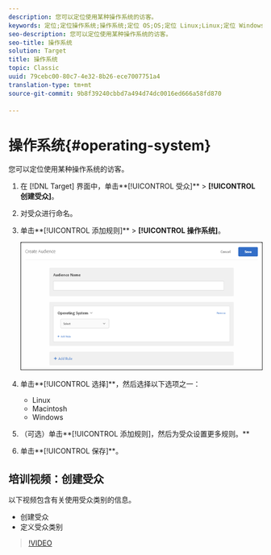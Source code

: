 ```yaml
---
description: 您可以定位使用某种操作系统的访客。
keywords: 定位;定位操作系统;操作系统;定位 OS;OS;定位 Linux;Linux;定位 Windows;Windows;定位 Macintosh;Macintosh;Mac;定位 Mac;Win;定位 Win
seo-description: 您可以定位使用某种操作系统的访客。
seo-title: 操作系统
solution: Target
title: 操作系统
topic: Classic
uuid: 79cebc00-80c7-4e32-8b26-ece7007751a4
translation-type: tm+mt
source-git-commit: 9b8f39240cbbd7a494d74dc0016ed666a58fd870

---
```



# 操作系统{#operating-system}

您可以定位使用某种操作系统的访客。

1. 在 [!DNL Target] 界面中，单击**[!UICONTROL 受众]** &gt; **[!UICONTROL 创建受众]**。
1. 对受众进行命名。
1. 单击**[!UICONTROL 添加规则]** &gt; **[!UICONTROL 操作系统]**。

   ![](assets/target_os.png)

1. 单击**[!UICONTROL 选择]**，然后选择以下选项之一：

   * Linux
   * Macintosh
   * Windows

1. （可选）单击**[!UICONTROL 添加规则]，然后为受众设置更多规则。**
1. 单击**[!UICONTROL 保存]**。

## 培训视频：创建受众

以下视频包含有关使用受众类别的信息。

* 创建受众
* 定义受众类别

>[!VIDEO](https://video.tv.adobe.com/v/17392)
